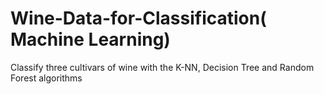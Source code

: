# Wine-Data-for-Classification( Machine Learning)
Classify three cultivars of wine with the K-NN, Decision Tree and Random Forest algorithms
